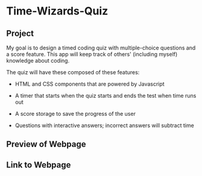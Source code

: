 # Time-Wizards-Quiz

## Project
My goal is to design a timed coding quiz with multiple-choice questions and a score 
feature. This app will keep track of others' (including myself) knowledge about coding. 

The quiz will have these composed of these features:

* HTML and CSS components that are powered by Javascript

* A timer that starts when the quiz starts and ends the test
when time runs out

* A score storage to save the progress of the user

* Questions with interactive answers; incorrect answers 
will subtract time

## Preview of Webpage



## Link to Webpage 
